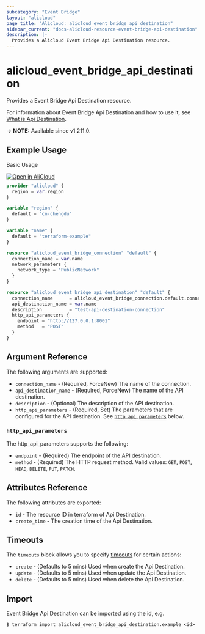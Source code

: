 ```yaml
---
subcategory: "Event Bridge"
layout: "alicloud"
page_title: "Alicloud: alicloud_event_bridge_api_destination"
sidebar_current: "docs-alicloud-resource-event-bridge-api-destination"
description: |-
  Provides a Alicloud Event Bridge Api Destination resource.
---
```


# alicloud_event_bridge_api_destination

Provides a Event Bridge Api Destination resource. 

For information about Event Bridge Api Destination and how to use it, see [What is Api Destination](https://www.alibabacloud.com/help/en/eventbridge/latest/api-eventbridge-2020-04-01-createapidestination).

-> **NOTE:** Available since v1.211.0.

## Example Usage

Basic Usage

<div style="display: block;margin-bottom: 40px;"><div class="oics-button" style="float: right;position: absolute;margin-bottom: 10px;">
  <a href="https://api.aliyun.com/api-tools/terraform?resource=alicloud_event_bridge_api_destination&exampleId=2fb1b2d8-40ec-1a8a-7955-5cdab470a73af83cc4cd&activeTab=example&spm=docs.r.event_bridge_api_destination.0.2fb1b2d840&intl_lang=EN_US" target="_blank">
    <img alt="Open in AliCloud" src="https://img.alicdn.com/imgextra/i1/O1CN01hjjqXv1uYUlY56FyX_!!6000000006049-55-tps-254-36.svg" style="max-height: 44px; max-width: 100%;">
  </a>
</div></div>

```terraform
provider "alicloud" {
  region = var.region
}

variable "region" {
  default = "cn-chengdu"
}

variable "name" {
  default = "terraform-example"
}

resource "alicloud_event_bridge_connection" "default" {
  connection_name = var.name
  network_parameters {
    network_type = "PublicNetwork"
  }
}

resource "alicloud_event_bridge_api_destination" "default" {
  connection_name      = alicloud_event_bridge_connection.default.connection_name
  api_destination_name = var.name
  description          = "test-api-destination-connection"
  http_api_parameters {
    endpoint = "http://127.0.0.1:8001"
    method   = "POST"
  }
}
```

## Argument Reference

The following arguments are supported:

* `connection_name` - (Required, ForceNew) The name of the connection.
* `api_destination_name` - (Required, ForceNew) The name of the API destination.
* `description` - (Optional) The description of the API destination.
* `http_api_parameters` - (Required, Set) The parameters that are configured for the API destination. See [`http_api_parameters`](#http_api_parameters) below.

### `http_api_parameters`

The http_api_parameters supports the following:

* `endpoint` - (Required) The endpoint of the API destination.
* `method` - (Required) The HTTP request method. Valid values: `GET`, `POST`, `HEAD`, `DELETE`, `PUT`, `PATCH`.

## Attributes Reference

The following attributes are exported:

* `id` - The resource ID in terraform of Api Destination.
* `create_time` - The creation time of the Api Destination.

## Timeouts

The `timeouts` block allows you to specify [timeouts](https://www.terraform.io/docs/configuration-0-11/resources.html#timeouts) for certain actions:

* `create` - (Defaults to 5 mins) Used when create the Api Destination.
* `update` - (Defaults to 5 mins) Used when update the Api Destination.
* `delete` - (Defaults to 5 mins) Used when delete the Api Destination.

## Import

Event Bridge Api Destination can be imported using the id, e.g.

```shell
$ terraform import alicloud_event_bridge_api_destination.example <id>
```
